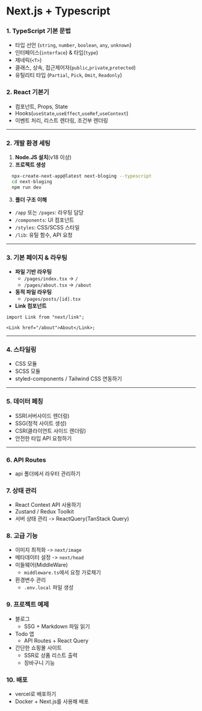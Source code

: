 # Next.js + Typescript

### 1. TypeScript 기본 문법

- 타입 선언 (`string`, `number`, `boolean`, `any`, `unknown`)
- 인터페이스(`interface`) & 타입(`type`)
- 제네릭(`<T>`)
- 클래스, 상속, 접근제어자(`public`,`private`,`protected`)
- 유틸리티 타입 (`Partial`, `Pick`, `Omit`, `Readonly`)

### 2. React 기본기

- 컴포넌트, Props, State
- Hooks(`useState`,`useEffect`,`useRef`,`useContext`)
- 이벤트 처리, 리스트 렌더링, 조건부 렌더링

---

### 2. 개발 환경 세팅

1.  **Node.JS 설치**(v18 이상)
2.  **프로젝트 생성**

```bash
  npx-create-next-app@latest next-bloging --typescript
  cd next-bloging
  npm run dev
```

3.  **폴더 구조 이해**

- `/app` 또는 `/pages`: 라우팅 담당
- `/components`: UI 컴포넌트
- `/styles`: CSS/SCSS 스타일
- `/lib`: 유틸 함수, API 요청

---

### 3. 기본 페이지 & 라우팅

- **파일 기반 라우팅**
  - `/pages/index.tsx` -> `/`
  - `/pages/about.tsx` -> `/about`
- **동적 파일 라우팅**
  - `/pages/posts/[id].tsx`
- **Link 컴포넌트**

```tsx
import Link from "next/link";

<Link href="/about">About</Link>;
```

---

### 4. 스타일링

- CSS 모듈
- SCSS 모듈
- styled-components / Tailwind CSS 연동하기

---

### 5. 데이터 페칭

- SSR(서버사이드 렌더링)
- SSG(정적 사이트 생성)
- CSR(클라이언트 사이드 렌더링)
- 안전한 타입 API 요청하기

---

### 6. API Routes

- api 폴더에서 라우터 관리하기

### 7. 상태 관리

- React Context API 사용하기
- Zustand / Redux Toolkit
- 서버 상태 관리 -> ReactQuery(TanStack Query)

### 8. 고급 기능

- 이미지 최적화 -> `next/image`
- 메타데이터 설정 -> `next/head`
- 미들웨어(MiddleWare)
  - `middleware.ts`에서 요청 가로채기
- 환경변수 관리
  - `.env.local` 파일 생성

### 9. 프로젝트 예제

- 블로그
  - SSG + Markdown 파일 읽기
- Todo 앱
  - API Routes + React Query
- 간단한 쇼핑몰 사이트
  - SSR로 상품 리스트 출력
  - 장바구니 기능

### 10. 배포

- vercel로 배포하기
- Docker + Next.js를 사용해 배포
